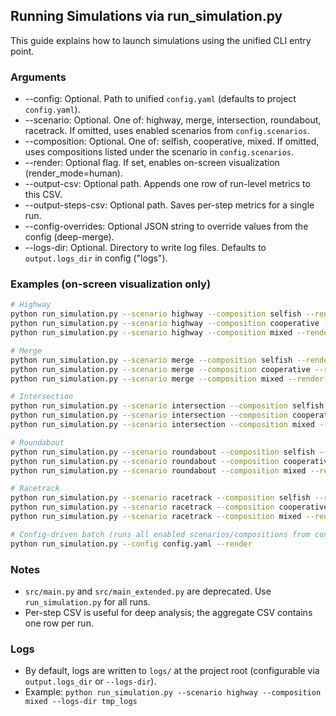 ## Running Simulations via run_simulation.py

This guide explains how to launch simulations using the unified CLI entry point.

### Arguments

- --config: Optional. Path to unified `config.yaml` (defaults to project `config.yaml`).
- --scenario: Optional. One of: highway, merge, intersection, roundabout, racetrack. If omitted, uses enabled scenarios from `config.scenarios`.
- --composition: Optional. One of: selfish, cooperative, mixed. If omitted, uses compositions listed under the scenario in `config.scenarios`.
- --render: Optional flag. If set, enables on-screen visualization (render_mode=human).
- --output-csv: Optional path. Appends one row of run-level metrics to this CSV.
- --output-steps-csv: Optional path. Saves per-step metrics for a single run.
- --config-overrides: Optional JSON string to override values from the config (deep-merge).
- --logs-dir: Optional. Directory to write log files. Defaults to `output.logs_dir` in config ("logs").

### Examples (on-screen visualization only)

```bash
# Highway
python run_simulation.py --scenario highway --composition selfish --render
python run_simulation.py --scenario highway --composition cooperative --render
python run_simulation.py --scenario highway --composition mixed --render

# Merge
python run_simulation.py --scenario merge --composition selfish --render
python run_simulation.py --scenario merge --composition cooperative --render
python run_simulation.py --scenario merge --composition mixed --render

# Intersection
python run_simulation.py --scenario intersection --composition selfish --render
python run_simulation.py --scenario intersection --composition cooperative --render
python run_simulation.py --scenario intersection --composition mixed --render

# Roundabout
python run_simulation.py --scenario roundabout --composition selfish --render
python run_simulation.py --scenario roundabout --composition cooperative --render
python run_simulation.py --scenario roundabout --composition mixed --render

# Racetrack
python run_simulation.py --scenario racetrack --composition selfish --render
python run_simulation.py --scenario racetrack --composition cooperative --render
python run_simulation.py --scenario racetrack --composition mixed --render

# Config-driven batch (runs all enabled scenarios/compositions from config)
python run_simulation.py --config config.yaml --render
```

### Notes

- `src/main.py` and `src/main_extended.py` are deprecated. Use `run_simulation.py` for all runs.
- Per-step CSV is useful for deep analysis; the aggregate CSV contains one row per run.

### Logs

- By default, logs are written to `logs/` at the project root (configurable via `output.logs_dir` or `--logs-dir`).
- Example: `python run_simulation.py --scenario highway --composition mixed --logs-dir tmp_logs`


